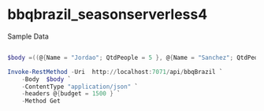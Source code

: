 # bbqbrazil_seasonserverless4

Sample Data

```powershell

$body =((@{Name = "Jordao"; QtdPeople = 5 }, @{Name = "Sanchez"; QtdPeople = 6 }) | ConvertTo-Json)

Invoke-RestMethod -Uri  http://localhost:7071/api/bbqBrazil `
    -Body  $body `
    -ContentType "application/json" `
    -headers @{budget = 1500 } `
    -Method Get

```
